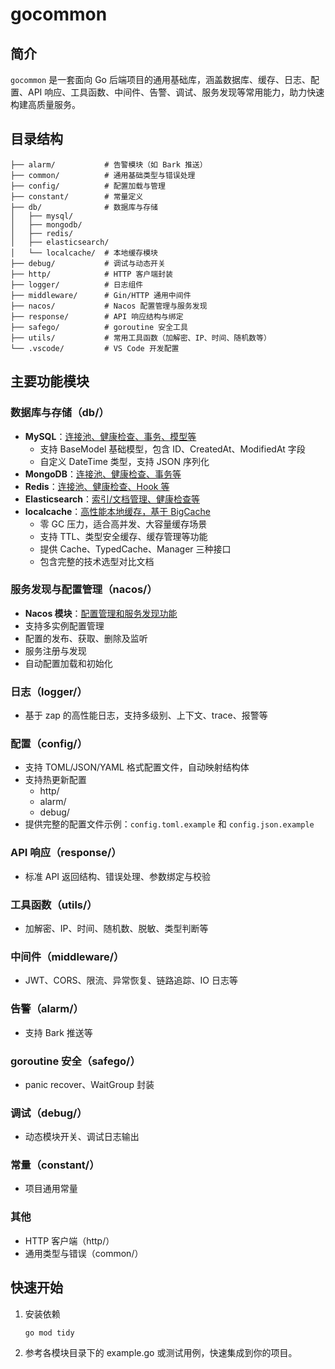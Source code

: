 # gocommon

## 简介

`gocommon` 是一套面向 Go 后端项目的通用基础库，涵盖数据库、缓存、日志、配置、API 响应、工具函数、中间件、告警、调试、服务发现等常用能力，助力快速构建高质量服务。

## 目录结构

```
├── alarm/           # 告警模块（如 Bark 推送）
├── common/          # 通用基础类型与错误处理
├── config/          # 配置加载与管理
├── constant/        # 常量定义
├── db/              # 数据库与存储
│   ├── mysql/
│   ├── mongodb/
│   ├── redis/
│   ├── elasticsearch/
│   └── localcache/  # 本地缓存模块
├── debug/           # 调试与动态开关
├── http/            # HTTP 客户端封装
├── logger/          # 日志组件
├── middleware/      # Gin/HTTP 通用中间件
├── nacos/           # Nacos 配置管理与服务发现
├── response/        # API 响应结构与绑定
├── safego/          # goroutine 安全工具
├── utils/           # 常用工具函数（加解密、IP、时间、随机数等）
└── .vscode/         # VS Code 开发配置
```

## 主要功能模块

### 数据库与存储（db/）

-   **MySQL**：[连接池、健康检查、事务、模型等](./db/mysql/README.md)
    -   支持 BaseModel 基础模型，包含 ID、CreatedAt、ModifiedAt 字段
    -   自定义 DateTime 类型，支持 JSON 序列化
-   **MongoDB**：[连接池、健康检查、事务等](./db/mongodb/README.md)
-   **Redis**：[连接池、健康检查、Hook 等](./db/redis/README.md)
-   **Elasticsearch**：[索引/文档管理、健康检查等](./db/elasticsearch/README.md)
-   **localcache**：[高性能本地缓存，基于 BigCache](./db/localcache/README.md)
    -   零 GC 压力，适合高并发、大容量缓存场景
    -   支持 TTL、类型安全缓存、缓存管理等功能
    -   提供 Cache、TypedCache、Manager 三种接口
    -   包含完整的技术选型对比文档

### 服务发现与配置管理（nacos/）

-   **Nacos 模块**：[配置管理和服务发现功能](./nacos/README.md)
-   支持多实例配置管理
-   配置的发布、获取、删除及监听
-   服务注册与发现
-   自动配置加载和初始化

### 日志（logger/）

-   基于 zap 的高性能日志，支持多级别、上下文、trace、报警等

### 配置（config/）

-   支持 TOML/JSON/YAML 格式配置文件，自动映射结构体
-   支持热更新配置
    -   http/
    -   alarm/
    -   debug/
-   提供完整的配置文件示例：`config.toml.example` 和 `config.json.example`

### API 响应（response/）

-   标准 API 返回结构、错误处理、参数绑定与校验

### 工具函数（utils/）

-   加解密、IP、时间、随机数、脱敏、类型判断等

### 中间件（middleware/）

-   JWT、CORS、限流、异常恢复、链路追踪、IO 日志等

### 告警（alarm/）

-   支持 Bark 推送等

### goroutine 安全（safego/）

-   panic recover、WaitGroup 封装

### 调试（debug/）

-   动态模块开关、调试日志输出

### 常量（constant/）

-   项目通用常量

### 其他

-   HTTP 客户端（http/）
-   通用类型与错误（common/）

## 快速开始

1. 安装依赖
    ```sh
    go mod tidy
    ```
2. 参考各模块目录下的 example.go 或测试用例，快速集成到你的项目。
